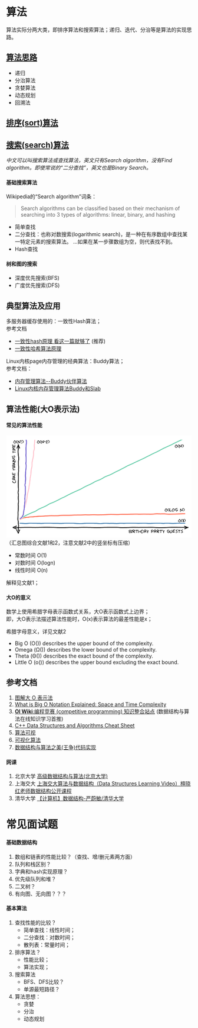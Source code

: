 
# 算法
算法实际分两大类，即排序算法和搜索算法；递归、迭代、分治等是算法的实现思路。

## [算法思路](base_algo.md)
- 递归
- 分治算法
- 贪婪算法
- 动态规划
- 回溯法

## [排序(sort)算法](sort.md)

## [搜索(search)算法](search.md)
*中文可以叫搜索算法或查找算法，英文只有Search algorithm，没有Find algorithm。即使常说的“二分查找”，英文也是Binary Search。*

#### 基础搜索算法
Wikipedia的“Search algorithm”词条：
> Search algorithms can be classified based on their mechanism of searching into 3 types of algorithms: linear, binary, and hashing

- 简单查找
- 二分查找：也称对数搜索(logarithmic search)，是一种在有序数组中查找某一特定元素的搜索算法。 ...如果在某一步骤数组为空，则代表找不到。
- Hash查找

#### 树和图的搜索
- 深度优先搜索(BFS)
- 广度优先搜索(DFS)

## 典型算法及应用
多服务器缓存使用的：一致性Hash算法；  
参考文档
- [一致性hash原理 看这一篇就够了](https://www.cnblogs.com/onehm/p/14957078.html) (推荐)
- [一致性哈希算法原理](https://www.cnblogs.com/lpfuture/p/5796398.html)

Linux内核page内存管理的经典算法：Buddy算法；  
参考文档：
- [内存管理算法--Buddy伙伴算法](https://blog.csdn.net/orange_os/article/details/7392986)
- [Linux内核内存管理算法Buddy和Slab](https://zhuanlan.zhihu.com/p/36140017)

## 算法性能(大O表示法)
#### 常见的算法性能
![perf](../images/algo_perf.png)  
（汇总图综合文献1和2，注意文献2中的竖坐标有压缩）

- 常数时间 O(1)
- 对数时间 O(logn)
- 线性时间 O(n)

解释见文献1；
#### 大O的意义
数学上使用希腊字母表示函数式关系，大O表示函数式上边界；  
即，大O表示法描述算法性能时，O(x)表示算法的最差性能是x；

希腊字母意义，详见文献2
- Big O (O()) describes the upper bound of the complexity.
- Omega (Ω()) describes the lower bound of the complexity.
- Theta (Θ()) describes the exact bound of the complexity.
- Little O (o()) describes the upper bound excluding the exact bound.

## 参考文档
1. [图解大 O 表示法](https://chinese.freecodecamp.org/news/big-o-notation/)
2. [What is Big O Notation Explained: Space and Time Complexity](https://www.freecodecamp.org/news/big-o-notation-why-it-matters-and-why-it-doesnt-1674cfa8a23c/)
3. [**OI Wiki**:编程竞赛 (competitive programming) 知识整合站点](https://oi-wiki.org/basic/) (数据结构与算法在线知识学习首推)
4. [C++ Data Structures and Algorithms Cheat Sheet](https://github.com/gibsjose/cpp-cheat-sheet/blob/master/Data%20Structures%20and%20Algorithms.md)
5. [算法可视](https://algorithm-visualizer.org)
6. [可视化算法](https://visualgo.net/en)
7. [数据结构与算法之美(王争)代码实现](https://github.com/wangzheng0822/algo)

#### 网课
1. 北京大学 [高级数据结构与算法(北京大学)](https://www.bilibili.com/video/BV1Wx411U7Ls?p=1)
2. 上海交大 [上海交大算法与数据结构（Data Structures Learning Video）檀晓红老师数据结构公开课程](https://www.bilibili.com/video/BV13W411W7KP?p=1)
3. 清华大学 [【计算机】数据结构-严蔚敏/清华大学](https://www.bilibili.com/video/BV1db411Y7Lm?p=1)

# 常见面试题
#### 基础数据结构
1. 数组和链表的性能比较？（查找、增/删元素两方面）
2. 队列和栈区别？
3. 字典和hash实现原理？
4. 优先级队列和堆？
5. 二叉树？
6. 有向图、无向图？？？
#### 基本算法
1. 查找性能的比较？ 
   - 简单查找：线性时间；
   - 二分查找：对数时间；
   - 散列表：常量时间；
2. 排序算法？
   - 性能比较；
   - 算法实现；
3. 搜索算法
   - BFS、DFS比较？
   - 单源最短路径？
4. 算法思想：
   - 贪婪
   - 分治
   - 动态规划 
